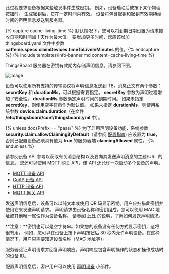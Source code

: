 此过程要求设备根据某些触发事件生成密钥。
例如，设备启动后或按下某个物理按钮时。
生成密钥后，它在一定时间内有效。
设备将包含密钥和密钥有效期持续时间的声明信息发送到服务器。

{% capture cache-living-time %}
默认情况下，您可以将到期日期设置为请求接收日期和时间加 1 天作为最大值。
要增加更多时间，您应该增加 thingsboard.yaml 文件中参数 **caffeine.specs.claimDevices.timeToLiveInMinutes** 的值。{% endcapture %}
{% include templates/info-banner.md content=cache-living-time %}

ThingsBoard 服务器在密钥有效期内存储声明信息。请参阅下图。

![image](/images/user-guide/claiming-devices/device-side-key-diagram.png)

设备可以使用所有支持的传输协议将声明信息发送到 TB。消息正文有两个参数：**secretKey** 和 **durationMs**，可以根据需要指定。
**secretKey** 参数为声明过程增加了安全性。
**durationMs** 参数确定声明时间的到期时间。
如果未指定 **secretKey**，则使用空字符串作为默认值。
如果未指定 **durationMs**，则使用系统参数 **device.claim.duration**（在文件 **/etc/thingsboard/conf/thingsboard.yml** 中）。

{% unless docsPrefix == "paas/" %}
为了启用声明设备功能，系统参数 **security.claim.allowClaimingByDefault**（请参阅 [配置指南](/docs/user-guide/install/{{docsPrefix}}config/))
应设置为 **true**，否则已配置设备必须具有值为 **true** 的服务器端 **claimingAllowed** 属性。
{% endunless %}

请参阅设备 API 参考以获取有关消息结构以及要向其发送声明消息的主题/URL 的信息。
您还可以使用 MQTT 网关 API，该 API 还允许一次启动多个设备的声明。

- [MQTT 设备 API](/docs/{{docsPrefix}}reference/mqtt-api/#claiming-devices)
- [CoAP 设备 API](/docs/{{docsPrefix}}reference/coap-api/#claiming-devices)
- [HTTP 设备 API](/docs/{{docsPrefix}}reference/http-api/#claiming-devices)
- [MQTT 网关 API](/docs/{{docsPrefix}}reference/gateway-mqtt-api/#claiming-devices-api)


发送声明信息后，设备可以以纯文本或使用 QR 码显示密钥。用户应扫描此密钥并使用它来发送声明请求。
声明请求由设备名称和密钥组成。您可以使用 MAC 地址或其他唯一属性作为设备名称。
请参阅 [此处](/docs/{{docsPrefix}}user-guide/claiming-devices/#device-claiming-api-request) 的说明，了解如何发送声明请求。

**注意：**密钥也可以是空字符串。如果您的设备没有任何方式显示密钥，这将很有用。
例如，您可以在设备上按下声明按钮后 30 秒内允许声明设备。在这种情况下，用户只需要知道设备名称（MAC 地址等）。

服务器验证声明请求并回复声明响应。声明响应包含声明操作的状态和操作成功时的设备 ID。

配置声明信息后，客户用户可以使用 [声明设备](/docs/{{docsPrefix}}user-guide/claiming-devices/#device-claiming-widget) 小部件。